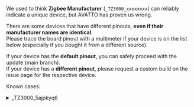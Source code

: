 We used to think **Zigbee Manufacturer** (`_TZ3000_xxxxxxxx`) can reliably indicate a unique device, but AVATTO has proven us wrong.

There are some devices that have different pinouts, **even if their manufacturer names are identical**.  
Please trace the board pinout with a multimeter if your device is on the list below (especially if you bought it from a different source).

If your device has the **default pinout**, you can safely proceed with the update (main branch).  
If your device has a **different pinout**, please request a custom build on the issue page for the respective device.

Known cases:

<details>
<summary>_TZ3000_5ajpkyq6</summary>

Pinout 1 (was default until v17.x), reported by @paddenstoeltje in [#9](https://github.com/romasku/tuya-zigbee-switch/issues/9):  
`BC2u;LD2i;SD7u;RB6;SC0u;RD4;SA0u;RC1;SA1u;RC4;`

**Pinout 2 (is default since v17.x)**, reported by @clumsy-stefan and @andrei-lazarov in [#9](https://github.com/romasku/tuya-zigbee-switch/issues/9):  
`BC2u;LD2i;SD3u;RC0;SD7u;RD4;SB6u;RC1;SA0u;RC4;`  
Source: [AliExpress](https://vi.aliexpress.com/item/1005007247647375.html) (no affiliate)

</details>


